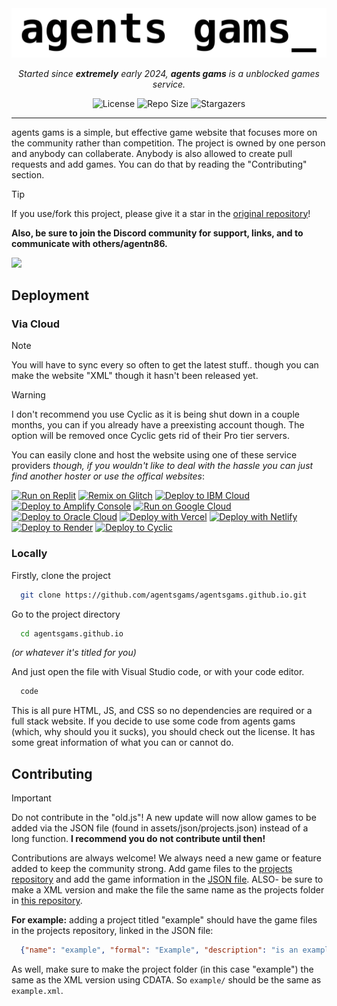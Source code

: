 
<div align="center">
  <img src="https://raw.githubusercontent.com/agentsgams/.github/refs/heads/main/header.png">
  <p><i>Started since <b>extremely</b> early 2024, <b>agents gams</b> is a unblocked games service.</i></p>
</div>
<div align="center">

![License](https://img.shields.io/github/license/agentsgams/agentsgams.github.io)
![Repo Size](https://img.shields.io/github/repo-size/agentsgams/agentsgams.github.io?label=Total%20size)
![Stargazers](https://img.shields.io/github/stars/agentsgams/agentsgams.github.io)

</div>

----

agents gams is a simple, but effective game website that focuses more on the community rather than competition. The project is owned by one person and anybody can collaberate. Anybody is also allowed to create pull requests and add games. You can do that by reading the "Contributing" section.

> [!TIP]
> If you use/fork this project, please give it a star in the [original repository](https://github.com/agentsgams/agentsgams.github.io)!

**Also, be sure to join the Discord community for support, links, and to communicate with others/agentn86.**

[<img src="https://raw.githubusercontent.com/agentsgams/agentsgams.github.io/refs/heads/main/assets/img/disc.png">](https://discord.gg/AMAA6tkysF)

## Deployment

### Via Cloud

> [!NOTE]
> You will have to sync every so often to get the latest stuff.. though you can make the website "XML" though it hasn't been released yet.

> [!WARNING]
> I don't recommend you use Cyclic as it is being shut down in a couple months, you can if you already have a preexisting account though. The option will be removed once Cyclic gets rid of their Pro tier servers.

You can easily clone and host the website using one of these service providers *though, if you wouldn't like to deal with the hassle you can just find another hoster or use the offical websites*:

[![Run on Replit](https://binbashbanana.github.io/deploy-buttons/buttons/remade/replit.svg)](https://replit.com/github/agentsgams/agentsgams.github.io)
[![Remix on Glitch](https://binbashbanana.github.io/deploy-buttons/buttons/remade/glitch.svg)](https://glitch.com/edit/#!/import/github/agentsgams/agentsgams.github.io)
[![Deploy to IBM Cloud](https://binbashbanana.github.io/deploy-buttons/buttons/remade/ibmcloud.svg)](https://cloud.ibm.com/devops/setup/deploy?repository=https://github.com/agentsgams/agentsgams.github.io)
[![Deploy to Amplify Console](https://binbashbanana.github.io/deploy-buttons/buttons/remade/amplifyconsole.svg)](https://console.aws.amazon.com/amplify/home#/deploy?repo=https://github.com/agentsgams/agentsgams.github.io)
[![Run on Google Cloud](https://binbashbanana.github.io/deploy-buttons/buttons/remade/googlecloud.svg)](https://deploy.cloud.run/?git_repo=https://github.com/agentsgams/agentsgams.github.io)
[![Deploy to Oracle Cloud](https://binbashbanana.github.io/deploy-buttons/buttons/remade/oraclecloud.svg)](https://cloud.oracle.com/resourcemanager/stacks/create?zipUrl=https://github.com/agentsgams/agentsgams.github.io/archive/refs/heads/main.zip)
[![Deploy with Vercel](https://binbashbanana.github.io/deploy-buttons/buttons/remade/vercel.svg)](https://vercel.com/new/clone?repository-url=https://github.com/agentsgams/agentsgams.github.io) 
[![Deploy with Netlify](https://binbashbanana.github.io/deploy-buttons/buttons/remade/netlify.svg)](https://app.netlify.com/start/deploy?repository=https://github.com/agentsgams/agentsgams.github.io)
[![Deploy to Render](https://binbashbanana.github.io/deploy-buttons/buttons/remade/render.svg)](https://render.com/deploy?repo=https://github.com/agentsgams/agentsgams.github.io)
[![Deploy to Cyclic](https://binbashbanana.github.io/deploy-buttons/buttons/remade/cyclic.svg)](https://app.cyclic.sh/api/app/deploy/agentsgams/agentsgams.github.io)

### Locally

Firstly, clone the project

```bash
  git clone https://github.com/agentsgams/agentsgams.github.io.git
```

Go to the project directory

```bash
  cd agentsgams.github.io
```
*(or whatever it's titled for you)*

And just open the file with Visual Studio code, or with your code editor.

```bash
  code
```

This is all pure HTML, JS, and CSS so no dependencies are required or a full stack website. If you decide to use some code from agents gams (which, why should you it sucks), you should check out the license. It has some great information of what you can or cannot do.

## Contributing

> [!IMPORTANT]
> Do not contribute in the "old.js"! A new update will now allow games to be added via the JSON file (found in assets/json/projects.json) instead of a long function. **I recommend you do not contribute until then!**

Contributions are always welcome! We always need a new game or feature added to keep the community strong. Add game files to the [projects repository](https://github.com/agentsgams/projects) and add the game information in the [JSON file](./assets/json/projects.json). ALSO- be sure to make a XML version and make the file the same name as the projects folder in [this repository](https://github.com/agentsgams/projectsxml).

**For example:** adding a project titled "example" should have the game files in the projects repository, linked in the JSON file:

```json
  {"name": "example", "formal": "Example", "description": "is an example..", "image": "example.png", "color": "white", "link": "example"}
```

As well, make sure to make the project folder (in this case "example") the same as the XML version using CDATA. So `example/` should be the same as `example.xml`.
